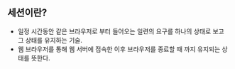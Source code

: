 
## 세션이란?

- 일정 시간동안 같은 브라우저로 부터 들어오는 일련의 요구를 하나의 상태로 보고 그 상태를 유지하는 기술.
- 웹 브라우저를 통해 웹 서버에 접속한 이후 브라우저를 종료할 때 까지 유지되는 상태를 뜻한다.

